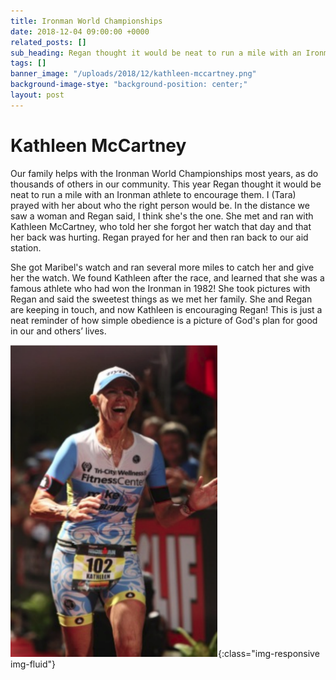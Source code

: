 ```yaml
---
title: Ironman World Championships
date: 2018-12-04 09:00:00 +0000
related_posts: []
sub_heading: Regan thought it would be neat to run a mile with an Ironman athlete
tags: []
banner_image: "/uploads/2018/12/kathleen-mccartney.png"
background-image-stye: "background-position: center;"
layout: post
---
```


# Kathleen McCartney

Our family helps with the Ironman World Championships most years, as do thousands of others in our community. This year Regan thought it would be neat to run a mile with an Ironman athlete <!--break-->to encourage them. I (Tara) prayed with her about who the right person would be. In the distance we saw a woman and Regan said, I think she's the one. She met and ran with Kathleen McCartney, who told her she forgot her watch that day and that her back was hurting. Regan prayed for her and then ran back to our aid station.

She got Maribel's watch and ran several more miles to catch her and give her the watch. We found Kathleen after the race, and learned that she was a famous athlete who had won the Ironman in 1982! She took pictures with Regan and said the sweetest things as we met her family. She and Regan are keeping in touch, and now Kathleen is encouraging Regan! This is just a neat reminder of how simple obedience is a picture of God's plan for good in our and others’ lives.

![Kathleen McCartney](/uploads/2018/12/kathleen-mccartney.png){:class="img-responsive img-fluid"}